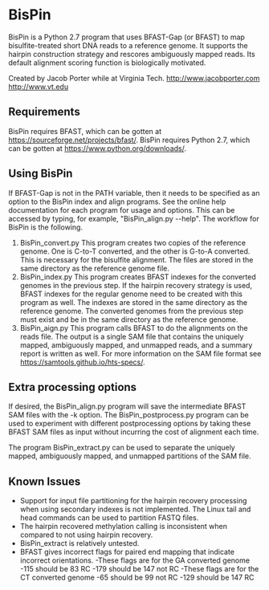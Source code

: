 # BisPin
BisPin is a Python 2.7 program that uses BFAST-Gap (or BFAST) to map bisulfite-treated short DNA reads to a reference genome.  It supports the hairpin construction strategy and rescores ambiguously mapped reads.  Its default alignment scoring function is biologically motivated.

Created by Jacob Porter while at Virginia Tech.
http://www.jacobporter.com
http://www.vt.edu

## Requirements
BisPin requires BFAST, which can be gotten at https://sourceforge.net/projects/bfast/.
BisPin requires Python 2.7, which can be gotten at https://www.python.org/downloads/.

## Using BisPin
If BFAST-Gap is not in the PATH variable, then it needs to be specified as an option to the BisPin index and align programs.  See the online help documentation for each program for usage and options.  This can be accessed by typing, for example, "BisPin_align.py --help".  The workflow for BisPin is the following.

1. BisPin_convert.py  This program creates two copies of the reference genome.  One is C-to-T converted, and the other is G-to-A converted.  This is necessary for the bisulfite alignment.  The files are stored in the same directory as the reference genome file.
2. BisPin_index.py  This program creates BFAST indexes for the converted genomes in the previous step.  If the hairpin recovery strategy is used, BFAST indexes for the regular genome need to be created with this program as well.  The indexes are stored in the same directory as the reference genome.  The converted genomes from the previous step must exist and be in the same directory as the reference genome.
3. BisPin_aign.py This program calls BFAST to do the alignments on the reads file.  The output is a single SAM file that contains the uniquely mapped, ambiguously mapped, and unmapped reads, and a summary report is written as well.  For more information on the SAM file format see https://samtools.github.io/hts-specs/.

## Extra processing options
If desired, the BisPin\_align.py program will save the intermediate BFAST SAM files with the -k option.  The BisPin\_postprocess.py program can be used to experiment with different postprocessing options by taking these BFAST SAM files as input without incurring the cost of alignment each time.

The program BisPin_extract.py can be used to separate the uniquely mapped, ambiguously mapped, and unmapped partitions of the SAM file.

## Known Issues
- Support for input file partitioning for the hairpin recovery processing when using secondary indexes is not implemented.  The Linux tail and head commands can be used to partition FASTQ files.
- The hairpin recovered methylation calling is inconsistent when compared to not using hairpin recovery.
- BisPin_extract is relatively untested.
- BFAST gives incorrect flags for paired end mapping that indicate incorrect orientations.
  -These flags are for the GA converted genome
    -115 should be 83 RC
    -179 should be 147 not RC
  -These flags are for the CT converted genome
    -65 should be 99 not RC
    -129 should be 147 RC
